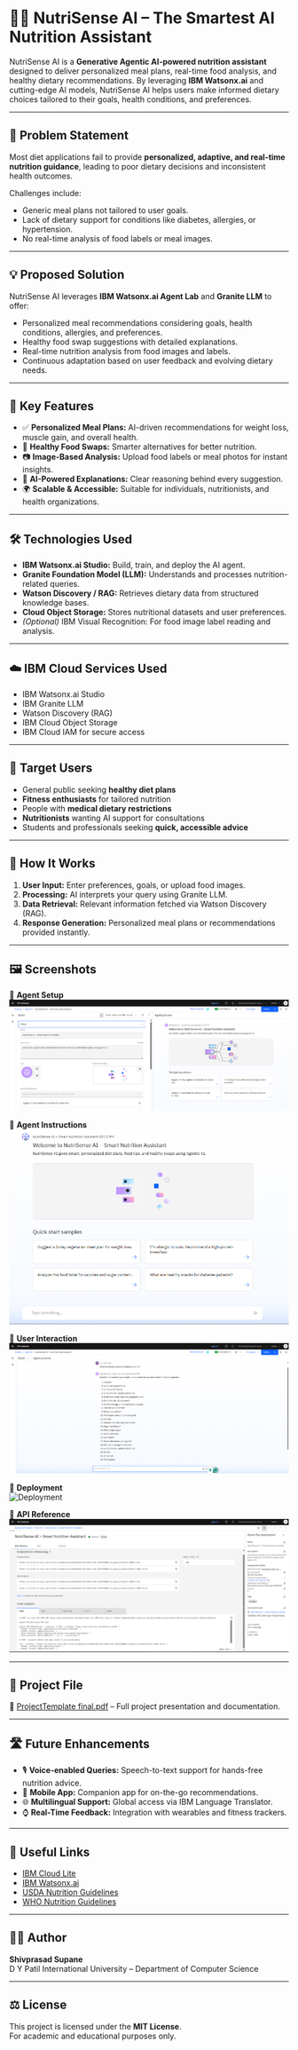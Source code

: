 # 🤖🍏 NutriSense AI – The Smartest AI Nutrition Assistant

NutriSense AI is a **Generative Agentic AI-powered nutrition assistant** designed to deliver personalized meal plans, real-time food analysis, and healthy dietary recommendations. By leveraging **IBM Watsonx.ai** and cutting-edge AI models, NutriSense AI helps users make informed dietary choices tailored to their goals, health conditions, and preferences.

---

## 🧩 Problem Statement

Most diet applications fail to provide **personalized, adaptive, and real-time nutrition guidance**, leading to poor dietary decisions and inconsistent health outcomes.

Challenges include:
- Generic meal plans not tailored to user goals.
- Lack of dietary support for conditions like diabetes, allergies, or hypertension.
- No real-time analysis of food labels or meal images.

---

## 💡 Proposed Solution

NutriSense AI leverages **IBM Watsonx.ai Agent Lab** and **Granite LLM** to offer:
- Personalized meal recommendations considering goals, health conditions, allergies, and preferences.
- Healthy food swap suggestions with detailed explanations.
- Real-time nutrition analysis from food images and labels.
- Continuous adaptation based on user feedback and evolving dietary needs.

---

## 🌟 Key Features

- ✅ **Personalized Meal Plans:** AI-driven recommendations for weight loss, muscle gain, and overall health.
- 🔄 **Healthy Food Swaps:** Smarter alternatives for better nutrition.
- 📷 **Image-Based Analysis:** Upload food labels or meal photos for instant insights.
- 🧠 **AI-Powered Explanations:** Clear reasoning behind every suggestion.
- 🌍 **Scalable & Accessible:** Suitable for individuals, nutritionists, and health organizations.

---

## 🛠 Technologies Used

- **IBM Watsonx.ai Studio:** Build, train, and deploy the AI agent.
- **Granite Foundation Model (LLM):** Understands and processes nutrition-related queries.
- **Watson Discovery / RAG:** Retrieves dietary data from structured knowledge bases.
- **Cloud Object Storage:** Stores nutritional datasets and user preferences.
- *(Optional)* IBM Visual Recognition: For food image label reading and analysis.

---

## ☁️ IBM Cloud Services Used

- IBM Watsonx.ai Studio
- IBM Granite LLM
- Watson Discovery (RAG)
- IBM Cloud Object Storage
- IBM Cloud IAM for secure access

---

## 👥 Target Users

- General public seeking **healthy diet plans**  
- **Fitness enthusiasts** for tailored nutrition  
- People with **medical dietary restrictions**  
- **Nutritionists** wanting AI support for consultations  
- Students and professionals seeking **quick, accessible advice**  

---

## 🚀 How It Works

1. **User Input:** Enter preferences, goals, or upload food images.  
2. **Processing:** AI interprets your query using Granite LLM.  
3. **Data Retrieval:** Relevant information fetched via Watson Discovery (RAG).  
4. **Response Generation:** Personalized meal plans or recommendations provided instantly.  

---

## 🖼️ Screenshots

🔹 **Agent Setup**  
![Setup](IMAGES/setup.png)

🔹 **Agent Instructions**  
![Instructions](IMAGES/demo_output_1.png)

🔹 **User Interaction**  
![Preview](IMAGES/demo_output_2.png)

🔹 **Deployment**  
![Deployment](IMAGES/depylment.png)

🔹 **API Reference**  
![API Reference](IMAGES/api's.png)




---

## 📄 Project File

📌 [ProjectTemplate final.pdf](ProjectTemplate%20final.pdf) – Full project presentation and documentation.

---

## 🛣 Future Enhancements

- 🎙 **Voice-enabled Queries:** Speech-to-text support for hands-free nutrition advice.  
- 📱 **Mobile App:** Companion app for on-the-go recommendations.  
- 🌐 **Multilingual Support:** Global access via IBM Language Translator.  
- ⌚ **Real-Time Feedback:** Integration with wearables and fitness trackers.

---

## 🔗 Useful Links

- [IBM Cloud Lite](https://cloud.ibm.com)  
- [IBM Watsonx.ai](https://www.ibm.com/watsonx)  
- [USDA Nutrition Guidelines](https://www.usda.gov)  
- [WHO Nutrition Guidelines](https://www.who.int/nutrition)  

---

## 👨‍💻 Author

**Shivprasad Supane**  
D Y Patil International University – Department of Computer Science

---

## ⚖️ License

This project is licensed under the **MIT License**.  
For academic and educational purposes only.



